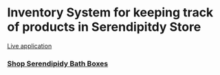 # Inventory System for keeping track of products in Serendipitdy Store

<p><a href="https://justinbrubaker7.github.io/Serendipidy-Inventory-System/">Live application</a></p>

<h3><a href="https://www.etsy.com/shop/SerendipityBathBoxes">Shop Serendipidy Bath Boxes</a></h3>
